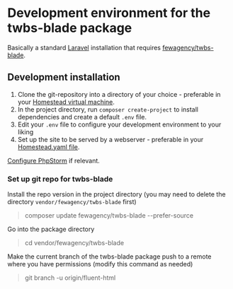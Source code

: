 # Development environment for the twbs-blade package
Basically a standard [Laravel](http://laravel.com/docs) installation that requires
[fewagency/twbs-blade](https://github.com/bjuppa/twbs-blade).

## Development installation
1. Clone the git-repository into a directory of your choice - preferable in your [Homestead virtual machine](http://laravel.com/docs/homestead).
2. In the project directory, run `composer create-project` to install dependencies and create a default `.env` file.
3. Edit your `.env` file to configure your development environment to your liking
4. Set up the site to be served by a webserver - preferable in your [Homestead.yaml file](http://laravel.com/docs/5.1/homestead#configuring-homestead).

[Configure PhpStorm](https://github.com/fewagency/best-practices/blob/master/Configure%20PhpStorm%20for%20Laravel%20project.md) if relevant.

### Set up git repo for twbs-blade
Install the repo version in the project directory (you may need to delete the directory `vendor/fewagency/twbs-blade` first)
> composer update fewagency/twbs-blade --prefer-source

Go into the package directory
> cd vendor/fewagency/twbs-blade

Make the current branch of the twbs-blade package push to a remote where you have permissions (modify this command as needed)
> git branch -u origin/fluent-html
